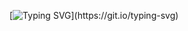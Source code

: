 [![Typing SVG](https://readme-typing-svg.demolab.com?color=8EBB62/?lines=Michael+Krause;Dickinson+C.S.)](https://git.io/typing-svg)

<!--
**Mikek16/Mikek16** is a ✨ _special_ ✨ repository because its `README.md` (this file) appears on your GitHub profile.

Here are some ideas to get you started:

- 🔭 I’m currently working on ...
- 🌱 I’m currently learning ...
- 👯 I’m looking to collaborate on ...
- 🤔 I’m looking for help with ...
- 💬 Ask me about ...
- 📫 How to reach me: ...
- 😄 Pronouns: ...
- ⚡ Fun fact: ...
-->
